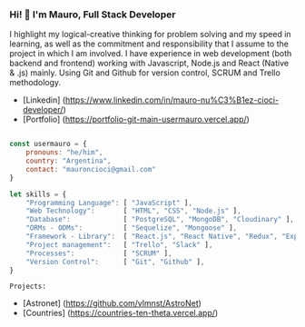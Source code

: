 <h3 align="left">Hi! 👋 I'm Mauro, Full Stack Developer</h3>

<p align="left">I highlight my logical-creative thinking for problem solving and my speed in learning, as well as the commitment and responsibility that I assume to the project in which I am involved. I have experience in web development (both backend and frontend) working with Javascript, Node.js and React (Native & .js) mainly. Using Git and Github for version control, SCRUM and Trello methodology.</p>

- [Linkedin] (https://www.linkedin.com/in/mauro-nu%C3%B1ez-cioci-developer/)
- [Portfolio] (https://portfolio-git-main-usermauro.vercel.app/)

```js

const usermauro = {
    pronouns: "he/him",
    country: "Argentina",
    contact: "mauroncioci@gmail.com"
}
```

```js
let skills = {
    "Programming Language": [ "JavaScript" ],
    "Web Technology":       [ "HTML", "CSS", "Node.js" ],
    "Database":             [ "PostgreSQL", "MongoDB", "Cloudinary" ],
    "ORMs - ODMs":          [ "Sequelize", "Mongoose" ],
    "Framework - Library":  [ "React.js", "React Native", "Redux", "Express.js" ],
    "Project management":   [ "Trello", "Slack" ],
    "Processes":            [ "SCRUM" ],
    "Version Control":      [ "Git", "Github" ],
}
```

```Projects:```
- [Astronet]  (https://github.com/vlmnst/AstroNet)
- [Countries] (https://countries-ten-theta.vercel.app/)
